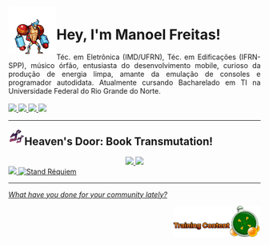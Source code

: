 <img align="left" src="assets/franky.gif" width = "96px"/> 
<h1> 
  Hey, I'm Manoel Freitas!
</h1>

<div align="justify">
  Téc. em Eletrônica (IMD/UFRN), Téc. em Edificações (IFRN-SPP), músico órfão, entusiasta do desenvolvimento mobile, curioso da produção de energia limpa, amante da emulação de consoles e programador autodidata. Atualmente cursando Bacharelado em TI na Universidade Federal do Rio Grande do Norte.
</div>

<br>

<div> 
  <a href="https://br.linkedin.com/in/josmanoel">
    <img src="https://gist.githubusercontent.com/JosManoel/f363d5f1bf90246899af8b9320886ed6/raw/0b0741c54d2f108605a56b9ff13ab2c7b9344ffb/Linkedin.svg" height="24px"/>
  </a> 
  <a href="https://medium.com/@ManoelFreitas">
    <img src="https://gist.githubusercontent.com/JosManoel/f363d5f1bf90246899af8b9320886ed6/raw/0b0741c54d2f108605a56b9ff13ab2c7b9344ffb/Medium.svg" height="24px"/>
  </a>
  <a href="mailto:josmanoel.freitas@gmail.com">
    <img src="https://gist.githubusercontent.com/JosManoel/f363d5f1bf90246899af8b9320886ed6/raw/078ec28770bcdd21b79b78fed5158b2a0b298802/email.svg" height="24px"/>
  </a>
  <a href="https://raw.githubusercontent.com/JosManoel/JosManoel/main/assets/CV.pdf">
    <img src="https://gist.githubusercontent.com/JosManoel/f363d5f1bf90246899af8b9320886ed6/raw/0b0741c54d2f108605a56b9ff13ab2c7b9344ffb/curriculo.svg" height="24px"/>
  </a>
</div>

<hr>

<img align="left" src="assets/jojo.gif" width = "32px"/> 
<h2 >
  Heaven's Door: Book Transmutation!
</h2>

<div align="center">
  <a href="https://github.com/JosManoel">
    <img src="https://gist.githubusercontent.com/JosManoel/f363d5f1bf90246899af8b9320886ed6/raw/4a3c869a806ef247449ab37de986f711153591ef/metrics_full.svg" width="412px"/> 
  </a>
  <a href="https://github.com/JosManoel">
    <img src="https://gist.githubusercontent.com/JosManoel/f363d5f1bf90246899af8b9320886ed6/raw/4a3c869a806ef247449ab37de986f711153591ef/activity.svg" width="412px"/>
  </a>
</div>

<div>
  <a href="https://hits.seeyoufarm.com">
    <img src="https://hits.seeyoufarm.com/api/count/incr/badge.svg?url=https%3A%2F%2Fgithub.com%2FJosManoel%2Fhit-counter&count_bg=%232F7082&title_bg=%23CE2929&icon=libuv.svg&icon_color=%23E7E7E7&title=Espiadas&edge_flat=false"/>
  </a>
  <a href="https://metrics.lecoq.io/about/JosManoel">
    <img alt="Stand Réquiem" src="https://gist.githubusercontent.com/JosManoel/f363d5f1bf90246899af8b9320886ed6/raw/0b0741c54d2f108605a56b9ff13ab2c7b9344ffb/badge_requiem.svg"/>
  </a>
</div>

<hr>

<a href="https://docs.github.com/pt/get-started/exploring-projects-on-github/finding-ways-to-contribute-to-open-source-on-github"><em>What have you done for your community lately?</em></a>

<a  href="https://github.com/Arco-de-Treinamento">
    <img align="right" src="assets/training_content.gif"  width="174px"/>
</a> 
